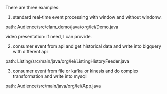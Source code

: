 There are three examples:
1. standard real-time event processing with window and without windonw.

path: Audience/src/clam_demo/java/org/lei/Demo.java

video presentation: if need, I can provide.

2. consumer event from api and get historical data and write into bigquery with different api

path: Listing/src/main/java/org/lei/ListingHistoryFeeder.java

3. consumer event from file or kafka or kinesis and do complex transformation and write into mysql

path: Audience/src/main/java/org/lei/App.java